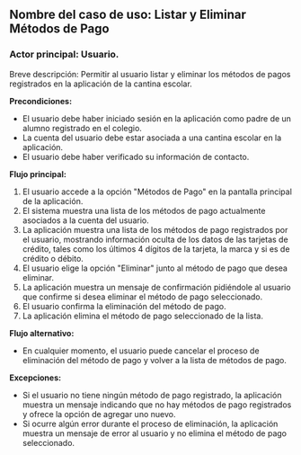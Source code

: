 ﻿## Nombre del caso de uso: Listar y Eliminar Métodos de Pago

### Actor principal: Usuario.

Breve descripción: Permitir al usuario listar y eliminar los métodos de pagos registrados en la aplicación de la cantina escolar.

**Precondiciones:**

-   El usuario debe haber iniciado sesión en la aplicación como padre de un alumno registrado en el colegio.
-   La cuenta del usuario debe estar asociada a una cantina escolar en la aplicación.
- El usuario debe haber verificado su información de contacto.

**Flujo principal:**

1.  El usuario accede a la opción "Métodos de Pago" en la pantalla principal de la aplicación.
2.  El sistema muestra una lista de los métodos de pago actualmente asociados a la cuenta del usuario.
3.  La aplicación muestra una lista de los métodos de pago registrados por el usuario, mostrando información oculta de los datos de las tarjetas de crédito, tales como los últimos 4 dígitos de la tarjeta, la marca y si es de crédito o débito.
2.  El usuario elige la opción "Eliminar" junto al método de pago que desea eliminar.
3.  La aplicación muestra un mensaje de confirmación pidiéndole al usuario que confirme si desea eliminar el método de pago seleccionado.
4.  El usuario confirma la eliminación del método de pago.
5.  La aplicación elimina el método de pago seleccionado de la lista.

**Flujo alternativo:**

-  En cualquier momento, el usuario puede cancelar el proceso de eliminación del método de pago y volver a la lista de métodos de pago.

**Excepciones:**

-   Si el usuario no tiene ningún método de pago registrado, la aplicación muestra un mensaje indicando que no hay métodos de pago registrados y ofrece la opción de agregar uno nuevo.
-   Si ocurre algún error durante el proceso de eliminación, la aplicación muestra un mensaje de error al usuario y no elimina el método de pago seleccionado.
